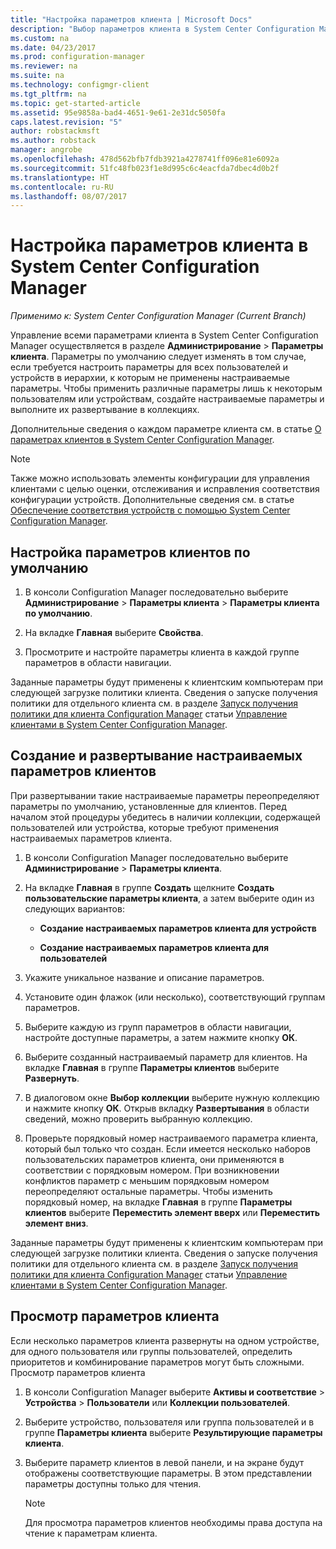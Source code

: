 ```yaml
---
title: "Настройка параметров клиента | Microsoft Docs"
description: "Выбор параметров клиента в System Center Configuration Manager."
ms.custom: na
ms.date: 04/23/2017
ms.prod: configuration-manager
ms.reviewer: na
ms.suite: na
ms.technology: configmgr-client
ms.tgt_pltfrm: na
ms.topic: get-started-article
ms.assetid: 95e9858a-bad4-4651-9e61-2e31dc5050fa
caps.latest.revision: "5"
author: robstackmsft
ms.author: robstack
manager: angrobe
ms.openlocfilehash: 478d562bfb7fdb3921a4278741ff096e81e6092a
ms.sourcegitcommit: 51fc48fb023f1e8d995c6c4eacfda7dbec4d0b2f
ms.translationtype: HT
ms.contentlocale: ru-RU
ms.lasthandoff: 08/07/2017
---
```

# <a name="how-to-configure-client-settings-in-system-center-configuration-manager"></a>Настройка параметров клиента в System Center Configuration Manager

*Применимо к: System Center Configuration Manager (Current Branch)*

Управление всеми параметрами клиента в System Center Configuration Manager осуществляется в разделе **Администрирование** > **Параметры клиента**. Параметры по умолчанию следует изменять в том случае, если требуется настроить параметры для всех пользователей и устройств в иерархии, к которым не применены настраиваемые параметры. Чтобы применить различные параметры лишь к некоторым пользователям или устройствам, создайте настраиваемые параметры и выполните их развертывание в коллекциях.  

Дополнительные сведения о каждом параметре клиента см. в статье [О параметрах клиентов в System Center Configuration Manager](../../../core/clients/deploy/about-client-settings.md).

> [!NOTE]  
>  Также можно использовать элементы конфигурации для управления клиентами с целью оценки, отслеживания и исправления соответствия конфигурации устройств. Дополнительные сведения см. в статье [Обеспечение соответствия устройств с помощью System Center Configuration Manager](../../../compliance/understand/ensure-device-compliance.md).  

##  <a name="configure-the-default-client-settings"></a>Настройка параметров клиентов по умолчанию    

1.  В консоли Configuration Manager последовательно выберите **Администрирование** > **Параметры клиента** > **Параметры клиента по умолчанию**.  

3.  На вкладке **Главная** выберите **Свойства**.  

4.  Просмотрите и настройте параметры клиента в каждой группе параметров в области навигации.  

 Заданные параметры будут применены к клиентским компьютерам при следующей загрузке политики клиента. Сведения о запуске получения политики для отдельного клиента см. в разделе [Запуск получения политики для клиента Configuration Manager](../../../core/clients/manage/manage-clients.md#BKMK_PolicyRetrieval) статьи [Управление клиентами в System Center Configuration Manager](../../../core/clients/manage/manage-clients.md).  

##  <a name="create-and-deploy-custom-client-settings"></a>Создание и развертывание настраиваемых параметров клиентов  
При развертывании такие настраиваемые параметры переопределяют параметры по умолчанию, установленные для клиентов. Перед началом этой процедуры убедитесь в наличии коллекции, содержащей пользователей или устройства, которые требуют применения настраиваемых параметров клиента.  

1.  В консоли Configuration Manager последовательно выберите **Администрирование** > **Параметры клиента**.  

3.  На вкладке **Главная** в группе **Создать** щелкните **Создать пользовательские параметры клиента**, а затем выберите один из следующих вариантов:  

    -   **Создание настраиваемых параметров клиента для устройств**  

    -   **Создание настраиваемых параметров клиента для пользователей**  

4.  Укажите уникальное название и описание параметров.  

5.  Установите один флажок (или несколько), соответствующий группам параметров.  

6.  Выберите каждую из групп параметров в области навигации, настройте доступные параметры, а затем нажмите кнопку **ОК**.   

8.  Выберите созданный настраиваемый параметр для клиентов. На вкладке **Главная** в группе **Параметры клиентов** выберите **Развернуть**.  

9. В диалоговом окне **Выбор коллекции** выберите нужную коллекцию и нажмите кнопку **ОК**. Открыв вкладку **Развертывания** в области сведений, можно проверить выбранную коллекцию.  

10. Проверьте порядковый номер настраиваемого параметра клиента, который был только что создан. Если имеется несколько наборов пользовательских параметров клиента, они применяются в соответствии с порядковым номером. При возникновении конфликтов параметр с меньшим порядковым номером переопределяют остальные параметры. Чтобы изменить порядковый номер, на вкладке **Главная** в группе **Параметры клиентов** выберите **Переместить элемент вверх** или **Переместить элемент вниз**.  

 Заданные параметры будут применены к клиентским компьютерам при следующей загрузке политики клиента. Сведения о запуске получения политики для отдельного клиента см. в разделе [Запуск получения политики для клиента Configuration Manager](../../../core/clients/manage/manage-clients.md#BKMK_PolicyRetrieval) статьи [Управление клиентами в System Center Configuration Manager](../../../core/clients/manage/manage-clients.md).  

##  <a name="view-client-settings"></a>Просмотр параметров клиента  
 Если несколько параметров клиента развернуты на одном устройстве, для одного пользователя или группы пользователей, определить приоритетов и комбинирование параметров могут быть сложными. Просмотр параметров клиента  

1.  В консоли Configuration Manager выберите **Активы и соответствие** > **Устройства** > **Пользователи** или **Коллекции пользователей**.  

3.  Выберите устройство, пользователя или группа пользователей и в группе **Параметры клиента** выберите **Результирующие параметры клиента**.  

4.  Выберите параметр клиентов в левой панели, и на экране будут отображены соответствующие параметры. В этом представлении параметры доступны только для чтения. 

    > [!NOTE]  
    >  Для просмотра параметров клиентов необходимы права доступа на чтение к параметрам клиента.  

    